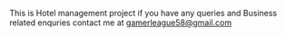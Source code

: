 This is Hotel management project if you have any queries and Business related enquries contact me at gamerleague58@gmail.com
